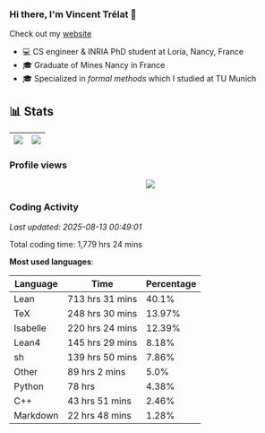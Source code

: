 ### Hi there, I'm Vincent Trélat 👋

Check out my [website](https://vtrelat.github.io)

-   💻 CS engineer & INRIA PhD student at Loria, Nancy, France
-   🎓 Graduate of Mines Nancy in France
-   🎓 Specialized in _formal methods_ which I studied at TU Munich

## 📊 **Stats**

| <img align="center" src="https://readme-stats.clckblog.space/api?username=VTrelat&show_icons=true&include_all_commits=true&theme=tokyonight&hide_border=true" /> | <img align="center" src="https://readme-stats.clckblog.space/api/top-langs/?username=VTrelat&layout=compact&theme=tokyonight&hide_border=true" /> |
| ---------------------------------------------------------------------------------------------------------------------------------------------------------------- | ------------------------------------------------------------------------------------------------------------------------------------------------- |

### Profile views

<p align="center">
 <img src="https://profile-counter.glitch.me/VTrelat/count.svg" />
</p>

<!--automations-->
### Coding Activity
_Last updated: 2025-08-13 00:49:01_

Total coding time: 1,779 hrs 24 mins

**Most used languages**:

| Language | Time | Percentage |
| ------------- | ------------- | ------------- |
| Lean | 713 hrs 31 mins | 40.1% |
| TeX | 248 hrs 30 mins | 13.97% |
| Isabelle | 220 hrs 24 mins | 12.39% |
| Lean4 | 145 hrs 29 mins | 8.18% |
| sh | 139 hrs 50 mins | 7.86% |
| Other | 89 hrs 2 mins | 5.0% |
| Python | 78 hrs | 4.38% |
| C++ | 43 hrs 51 mins | 2.46% |
| Markdown | 22 hrs 48 mins | 1.28% |

